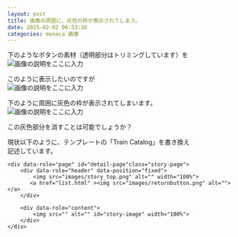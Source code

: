 ```yaml
---
layout: post
title: 画像の周囲に、灰色の枠が表示されてしまう。
date: 2015-02-02 06:53:26
categories: monaca 画像
---
```

<p>下のようなボタンの素材（透明部分はトリミングしています）を<br>
<img src="https://i.stack.imgur.com/MATUl.jpg" alt="画像の説明をここに入力"></p>

<p>このように表示したいのですが<br>
<img src="https://i.stack.imgur.com/mUTzb.jpg" alt="画像の説明をここに入力"></p>

<p>下のように周囲に灰色の枠が表示されてしまいます。<br>
<img src="https://i.stack.imgur.com/h6VbO.jpg" alt="画像の説明をここに入力"></p>

<p>この灰色部分を消すことは可能でしょうか？</p>

<p>現状以下のように、テンプレートの「Train Catalog」を書き換え<br>
記述しています。</p>

<pre><code>&lt;div data-role="page" id="detail-page"class="story-page"&gt;
    &lt;div data-role="header" data-position="fixed"&gt;
        &lt;img src="images/story_top.png" alt="" width="100%"&gt; 
       &lt;a href="list.html" &gt;&lt;img src="images/returnbutton.png" alt=""&gt;&lt;/a&gt;
    &lt;/div&gt;

    &lt;div data-role="content"&gt;
        &lt;img src="" alt="" id="story-image" width="100%"&gt;
    &lt;/div&gt;
&lt;/div&gt;
</code></pre>
